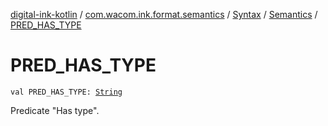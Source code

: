 [digital-ink-kotlin](../../../index.md) / [com.wacom.ink.format.semantics](../../index.md) / [Syntax](../index.md) / [Semantics](index.md) / [PRED_HAS_TYPE](./-p-r-e-d_-h-a-s_-t-y-p-e.md)

# PRED_HAS_TYPE

`val PRED_HAS_TYPE: `[`String`](https://kotlinlang.org/api/latest/jvm/stdlib/kotlin/-string/index.html)

Predicate "Has type".

